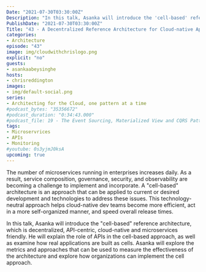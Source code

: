 ```yaml
---
Date: "2021-07-30T03:30:00Z"
Description: "In this talk, Asanka will introduce the 'cell-based' reference architecture, which is decentralized, API-centric, cloud-native and microservices friendly. He will explain the role of APIs in the cell-based approach, as well as examine how real applications are built as cells. Asanka will explore the metrics and approaches that can be used to measure the effectiveness of the architecture and explore how organizations can implement the cell approach."
PublishDate: "2021-07-30T03:30:00Z"
Title: "43 - A Decentralized Reference Architecture for Cloud-native Applications"
categories:
- Architecture
episode: "43"
image: img/cloudwithchrislogo.png
explicit: "no"
guests:
- asankaabeysinghe
hosts:
- chrisreddington
images:
- img/default-social.png
series:
- Architecting for the Cloud, one pattern at a time
#podcast_bytes: "35356672"
#podcast_duration: "0:34:43.000"
#podcast_file: 19 - The Event Sourcing, Materialized View and CQRS Patterns.mp3
tags:
- Microservrices
- APIs
- Monitoring
#youtube: 0s3yjmJ0ksA
upcoming: true
---
```

The number of microservices running in enterprises increases daily. As a result, service composition, governance, security, and observability are becoming a challenge to implement and incorporate. A "cell-based" architecture is an approach that can be applied to current or desired development and technologies to address these issues. This technology-neutral approach helps cloud-native dev teams become more efficient, act in a more self-organized manner, and speed overall release times.

In this talk, Asanka will introduce the "cell-based" reference architecture, which is decentralized, API-centric, cloud-native and microservices friendly. He will explain the role of APIs in the cell-based approach, as well as examine how real applications are built as cells. Asanka will explore the metrics and approaches that can be used to measure the effectiveness of the architecture and explore how organizations can implement the cell approach.
